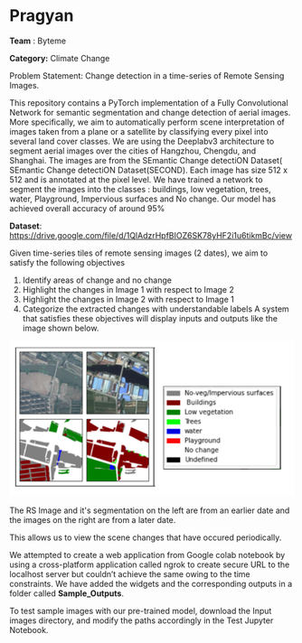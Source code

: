 # Pragyan
**Team** : Byteme

**Category:** Climate Change

Problem Statement: Change detection in a time-series of Remote Sensing Images.

This repository contains a PyTorch implementation of a Fully Convolutional Network for semantic
segmentation and change detection of aerial images. More specifically, we aim to automatically
perform scene interpretation of images taken from a plane or a satellite by classifying every pixel
into several land cover classes. We are using the Deeplabv3 architecture to segment aerial images
over the cities of Hangzhou, Chengdu, and Shanghai. The images are from the SEmantic Change
detectiON Dataset( SEmantic Change detectiON Dataset(SECOND). Each image has size 512 x 512
and is annotated at the pixel level.  We have trained a network to segment the images into the
classes : buildings, low vegetation, trees, water, Playground, Impervious surfaces and No change. Our model has achieved overall accuracy of around 95%

**Dataset**: https://drive.google.com/file/d/1QlAdzrHpfBIOZ6SK78yHF2i1u6tikmBc/view

Given time-series tiles of remote sensing images (2 dates), we aim to satisfy the following objectives
1. Identify areas of change and no change
2. Highlight the changes in Image 1 with respect to Image 2
3. Highlight the changes in Image 2 with respect to Image 1
4. Categorize the extracted changes with understandable labels
A system that satisfies these objectives will display inputs and outputs like the image shown below.  

![](rm/readmeimg.png)

The RS Image and it's segmentation on the left are from an earlier date and the images on the right are from a later date. 

This allows us to view the scene changes that have occured  periodically.


We attempted to create a web application from Google colab notebook by using a cross-platform application called ngrok to create secure URL to the localhost server but couldn’t achieve the same owing to the time constraints.
We have added the widgets and the corresponding outputs in a folder called **Sample_Outputs**.


To test sample images with our pre-trained model, download the Input images directory, and modify
the paths accordingly in the Test Jupyter Notebook.
